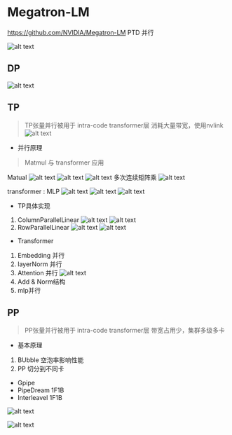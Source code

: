 
# Megatron-LM
https://github.com/NVIDIA/Megatron-LM
PTD 并行

![alt text](img/llm-meg/image-5.png)
## DP
![alt text](img/llm-meg/image.png)

## TP
> TP张量并行被用于 intra-code transformer层
> 消耗大量带宽，使用nvlink
![alt text](img/llm-meg/image-2.png)

* 并行原理
> Matmul 与 transformer 应用 

Matual
![alt text](img/llm-meg/image-6.png)
![alt text](img/llm-meg/image-7.png)
![alt text](img/llm-meg/image-8.png)
多次连续矩阵乘
![alt text](img/llm-meg/image-9.png)

transformer : MLP
![alt text](img/llm-meg/image-10.png)
![alt text](img/llm-meg/image-11.png)
![alt text](img/llm-meg/image-12.png)
* TP具体实现
1. ColumnParallelLinear
![alt text](img/llm-meg/image-14.png)
![alt text](img/llm-meg/image-15.png)
2. RowParallelLinear
![alt text](img/llm-meg/image-16.png)
![alt text](img/llm-meg/image-17.png)
* Transformer
1. Embedding 并行
2. layerNorm 并行
3. Attention 并行
![alt text](img/llm-meg/image-13.png)
4. Add & Norm结构
5. mlp并行




## PP
> PP张量并行被用于 intra-code transformer层
> 带宽占用少，集群多级多卡

* 基本原理
1. BUbble 空泡率影响性能
2. PP 切分到不同卡

* Gpipe
* PipeDream 1F1B
* Interleavel 1F1B

![alt text](img/llm-meg/image-3.png)

![alt text](img/llm-meg/image-4.png)

